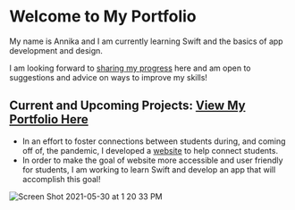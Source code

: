 # Welcome to My Portfolio

My name is Annika and I am currently learning Swift and the basics of app development and design. 

I am looking forward to [sharing my progress](ViewMyWork.md) here and am open to suggestions and advice on ways to improve my skills!

## Current and Upcoming Projects: [View My Portfolio Here](ViewMyWork.md)
- In an effort to foster connections between students during, and coming off of, the pandemic, I developed a [website](https://u.osu.edu/asconnect/) to help connect students. 
- In order to make the goal of website more accessible and user friendly for students, I am working to learn Swift and develop an app that will accomplish this goal!

![Screen Shot 2021-05-30 at 1 20 33 PM](https://user-images.githubusercontent.com/84987285/120113744-e72a1400-c149-11eb-9223-cb48586c9c08.png)


